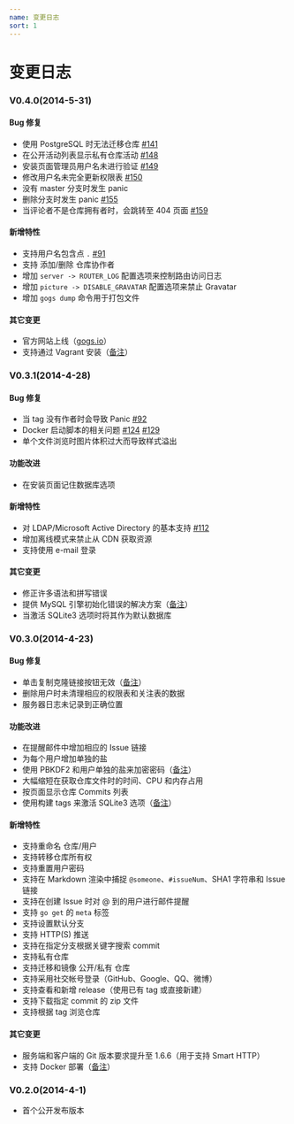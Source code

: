 ```yaml
---
name: 变更日志
sort: 1
---
```


# 变更日志

### V0.4.0(2014-5-31)

#### Bug 修复

- 使用 PostgreSQL 时无法迁移仓库 [#141](https://github.com/gogits/gogs/issues/141)
- 在公开活动列表显示私有仓库活动 [#148](https://github.com/gogits/gogs/issues/148)
- 安装页面管理员用户名未进行验证 [#149](https://github.com/gogits/gogs/issues/149)
- 修改用户名未完全更新权限表 [#150](https://github.com/gogits/gogs/issues/150)
- 没有 master 分支时发生 panic
- 删除分支时发生 panic [#155](https://github.com/gogits/gogs/issues/155)
- 当评论者不是仓库拥有者时，会跳转至 404 页面 [#159](https://github.com/gogits/gogs/issues/159)

#### 新增特性

- 支持用户名包含点 `.` [#91](https://github.com/gogits/gogs/issues/91)
- 支持 添加/删除 仓库协作者
- 增加 `server -> ROUTER_LOG` 配置选项来控制路由访问日志
- 增加 `picture -> DISABLE_GRAVATAR` 配置选项来禁止 Gravatar
- 增加 `gogs dump` 命令用于打包文件

#### 其它变更

- 官方网站上线（[gogs.io](http://gogs.io)）
- 支持通过 Vagrant 安装（[备注](https://github.com/geerlingguy/ansible-vagrant-examples/tree/master/gogs)）

### V0.3.1(2014-4-28)

#### Bug 修复

- 当 tag 没有作者时会导致 Panic [#92](https://github.com/gogits/gogs/issues/92)
- Docker 启动脚本的相关问题 [#124](https://github.com/gogits/gogs/pull/124) [#129](https://github.com/gogits/gogs/pull/129)
- 单个文件浏览时图片体积过大而导致样式溢出

#### 功能改进

- 在安装页面记住数据库选项

#### 新增特性

- 对 LDAP/Microsoft Active Directory 的基本支持 [#112](https://github.com/gogits/gogs/pull/112)
- 增加离线模式来禁止从 CDN 获取资源
- 支持使用 e-mail 登录

#### 其它变更

- 修正许多语法和拼写错误
- 提供 MySQL 引擎初始化错误的解决方案（[备注](https://github.com/gogits/gogs/wiki/Troubleshooting#error-1071-specified-key-was-too-long-max-key-length-is-1000-bytes)）
- 当激活 SQLite3 选项时将其作为默认数据库

### V0.3.0(2014-4-23)

#### Bug 修复

- 单击复制克隆链接按钮无效（[备注](https://github.com/gogits/gogs/wiki/Known-Issues#repository-viewerurl-usernamereponame)）
- 删除用户时未清理相应的权限表和关注表的数据
- 服务器日志未记录到正确位置

#### 功能改进

- 在提醒邮件中增加相应的 Issue 链接
- 为每个用户增加单独的盐
- 使用 PBKDF2 和用户单独的盐来加密密码（[备注](https://github.com/gogits/gogs/wiki/Troubleshooting#upgrade-from-v020)）
- 大幅缩短在获取仓库文件时的时间、CPU 和内存占用
- 按页面显示仓库 Commits 列表
- 使用构建 tags 来激活 SQLite3 选项（[备注](https://github.com/gogits/gogs/wiki/Install-from-source#install)）

#### 新增特性

- 支持重命名 仓库/用户
- 支持转移仓库所有权
- 支持重置用户密码
- 支持在 Markdown 渲染中捕捉 `@someone`、`#issueNum`、SHA1 字符串和 Issue 链接
- 支持在创建 Issue 时对 @ 到的用户进行邮件提醒
- 支持 `go get` 的 `meta` 标签
- 支持设置默认分支
- 支持 HTTP(S) 推送
- 支持在指定分支根据关键字搜索 commit
- 支持私有仓库
- 支持迁移和镜像 公开/私有 仓库
- 支持采用社交帐号登录（GitHub、Google、QQ、微博）
- 支持查看和新增 release（使用已有 tag 或直接新建）
- 支持下载指定 commit 的 zip 文件
- 支持根据 tag 浏览仓库

#### 其它变更

- 服务端和客户端的 Git 版本要求提升至 1.6.6（用于支持 Smart HTTP）
- 支持 Docker 部署（[备注](https://github.com/gogits/gogs/tree/master/dockerfiles)）

### V0.2.0(2014-4-1)

- 首个公开发布版本